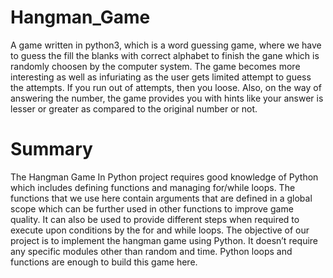 # Hangman_Game
A game written in python3, which is a word guessing game, where we have to guess the fill the blanks with correct alphabet to finish the gane which is randomly choosen by the computer system. The game becomes more interesting as well as infuriating as the user gets limited attempt to guess the attempts. If you run out of attempts, then you loose. Also, on the way of answering the number, the game provides you with hints like your answer is lesser or greater as compared to the original number or not.
# Summary
The Hangman Game In Python project requires good knowledge of Python which includes defining functions and managing for/while loops. The functions that we use here contain arguments that are defined in a global scope which can be further used in other functions to improve game quality. It can also be used to provide different steps when required to execute upon conditions by the for and while loops.
The objective of our project is to implement the hangman game using Python. It doesn’t require any specific modules other than random and time. Python loops and functions are enough to build this game here.
